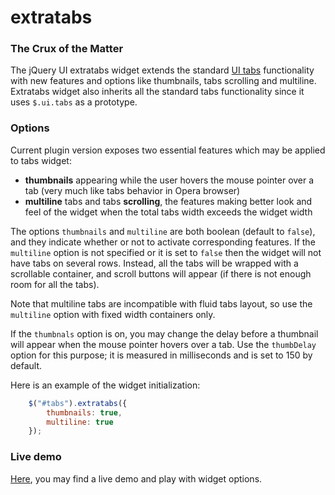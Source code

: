# extratabs

### The Crux of the Matter

The jQuery UI extratabs widget extends the standard [UI tabs](http://jqueryui.com/tabs/) functionality with new features and options like thumbnails, tabs scrolling and multiline. Extratabs widget also inherits all the standard tabs functionality since it uses `$.ui.tabs` as a prototype.

### Options

Current plugin version exposes two essential features which may be applied to tabs widget:

* **thumbnails** appearing while the user hovers the mouse pointer over a tab (very much like tabs behavior in Opera browser)
* **multiline** tabs and tabs **scrolling**, the features making better look and feel of the widget when the total tabs width exceeds the widget width

The options `thumbnails` and `multiline` are both boolean (default to `false`), and they indicate whether or not to activate corresponding features. If the `multiline` option is not specified or it is set to `false` then the widget will not have tabs on several rows. Instead, all the tabs will be wrapped with a scrollable container, and scroll buttons will appear (if there is not enough room for all the tabs).

Note that multiline tabs are incompatible with fluid tabs layout, so use the `multiline` option with fixed width containers only.

If the `thumbnals` option is on, you may change the delay before a thumbnail will appear when the mouse pointer hovers over a tab. Use the `thumbDelay` option for this purpose; it is measured in milliseconds and is set to 150 by default.

Here is an example of the widget initialization:

```javascript
    $("#tabs").extratabs({
        thumbnails: true,
        multiline: true
    });
```

### Live demo

[Here](http://diapeira.1gb.ru/diapeira/jquery-plugins/extratabs.html), you may find a live demo and play with widget options.
